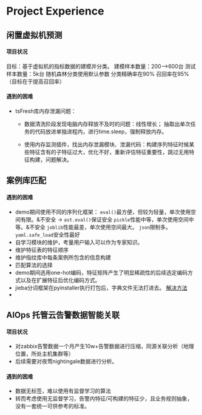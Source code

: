 # Project Experience



## 闲置虚拟机预测
#### 项目状况
目标：基于虚拟机的指标数据的建模并分类。
建模样本数量：200—>600台
测试样本数量：5k台
随机森林分类使用默认参数
分类精确率在90%
召回率在95%（目标在于提高召回率）

#### 遇到的困难

+ tsFresh库内存泄漏问题：
	+ 数据清洗阶段发现电脑内存释放不及时的问题：线性增长；
	抽取出单次任务的代码放进单独进程内，进行time.sleep，强制释放内存。
		
	+ 使用内存监测插件，找出内存泄漏模块、泄漏代码：构建序列特征时候某些特征含有的子特征过大，优化不好，重新评估特征重要性，跳过无用特征构建，问题解决。



## 案例库匹配

#### 遇到的困难
+ demo期间使用不同的序列化框架：
	`eval()`最方便，但较为轻量，单次使用空间有限。&不安全 -> `ast.eval()`保证安全
	`pickle`性能中等，单次使用空间中等。&不安全
	`joblib`性能最差，单次使用空间最大。
	`json`限制多。
	`yaml.safe_load`安全性最好
+ 自学习模块的维护，考量用户输入可以作为专家知识。
+ 维护特征表的特征顺序
+ 维护指纹库中每条案例所包含的信息构建
+ 匹配算法的选择
+ demo期间选用one-hot编码，特征矩阵产生了明显稀疏性的后续选定编码方式以及在扩展特征后优化编码方式。
+ jieba分词框架在pyinstaller执行打包后，字典文件无法打进去。
	[解决方法](https://blog.csdn.net/sinat_34200786/article/details/79715236)
+ 


## AIOps 托管云告警数据智能关联
#### 项目状况
+ 对zabbix告警数据一个月产生10w+告警数据进行压缩，同源关联分析（地理位置，所处主机集群等）
+ 后续需要对夜莺nightingale数据进行分析。

#### 遇到的困难
+ 数据无标签，难以使用有监督学习的算法
+ 转而考虑使用无监督学习，告警内特征/可构建的特征少，且业务规则抽象，没有一套统一可供参考的标准。
